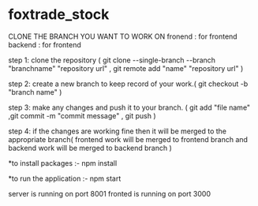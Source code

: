# foxtrade_stock
CLONE THE BRANCH YOU WANT TO WORK ON
fronend : for frontend
backend : for frontend

step 1: clone the repository ( git clone --single-branch --branch  "branchname" "repository url" ,
                              git remote add "name" "repository url" )

step 2: create a new branch to keep record of your work.( git checkout -b "branch name" )

step 3: make any changes and push it to your branch. ( git add "file name"
                                                      ,git commit -m "commit message"
                                                      , git push )

step 4: if the changes are working fine then it will be merged to the appropriate branch( frontend work will be merged to frontend branch and backend work will be merged to backend branch )

*to install packages :-
npm install

*to run the application :- 
npm start

server is running on port 8001
fronted is running on port 3000




